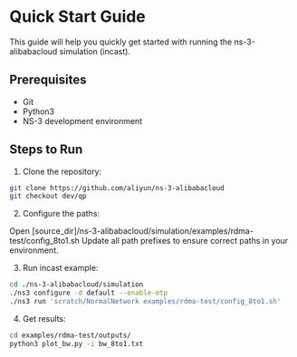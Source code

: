 # Quick Start Guide

This guide will help you quickly get started with running the ns-3-alibabacloud simulation (incast).

## Prerequisites

- Git
- Python3
- NS-3 development environment

## Steps to Run

1. Clone the repository:
```bash
git clone https://github.com/aliyun/ns-3-alibabacloud
git checkout dev/qp
```

2. Configure the paths:

Open [source_dir]/ns-3-alibabacloud/simulation/examples/rdma-test/config_8to1.sh
Update all path prefixes to ensure correct paths in your environment.

3. Run incast example:
```bash
cd ./ns-3-alibabacloud/simulation
./ns3 configure -d default --enable-mtp
./ns3 run 'scratch/NormalNetwork examples/rdma-test/config_8to1.sh'
```

4. Get results:
```bash
cd examples/rdma-test/outputs/
python3 plot_bw.py -i bw_8to1.txt
```